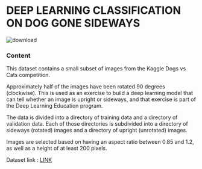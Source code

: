 # DEEP LEARNING CLASSIFICATION ON DOG GONE SIDEWAYS

![download](https://user-images.githubusercontent.com/85668824/135617066-6283b643-ab32-4611-a671-dbc38e636c42.jpg)

### Content
This dataset contains a small subset of images from the Kaggle Dogs vs Cats competition.

Approximately half of the images have been rotated 90 degrees (clockwise). This is used as an exercise to build a deep learning model that can tell whether an image is upright or sideways, and that exercise is part of the Deep Learning Education program.

The data is divided into a directory of training data and a directory of validation data. Each of those directories is subdivided into a directory of sideways (rotated) images and a directory of upright (unrotated) images.

Images are selected based on having an aspect ratio between 0.85 and 1.2, as well as a height of at least 200 pixels.

Dataset link : <a href='https://www.kaggle.com/dansbecker/dogs-gone-sideways'>LINK</a>
